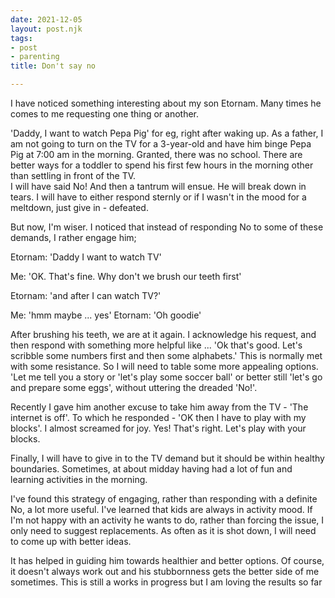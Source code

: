 ```yaml
---
date: 2021-12-05
layout: post.njk
tags:
- post
- parenting
title: Don't say no

---
```

I have noticed something interesting about my son Etornam. Many times he comes to me requesting one thing or another.

'Daddy, I want to watch Pepa Pig' for eg, right after waking up. As a father, I am not going to turn on the TV for a 3-year-old and have him binge Pepa Pig at 7:00 am in the morning. Granted, there was no school. There are better ways for a toddler to spend his first few hours in the morning other than settling in front of the TV.  
I will have said No! And then a tantrum will ensue. He will break down in tears. I will have to either respond sternly or if I wasn't in the mood for a meltdown, just give in - defeated.

But now, I'm wiser. I noticed that instead of responding No to some of these demands, I rather engage him;

<p>Etornam: 'Daddy I want to watch TV'</p>
<p> Me: 'OK. That's fine. Why don't we brush our teeth first'</p>
<p>Etornam: 'and after I can watch TV?'</p>
</p> Me: 'hmm maybe ... yes' Etornam: 'Oh goodie'</p>

After brushing his teeth, we are at it again. I acknowledge his request, and then respond with something more helpful like ... 'Ok that's good. Let's scribble some numbers first and then some alphabets.' This is normally met with some resistance. So I will need to table some more appealing options. 'Let me tell you a story or 'let's play some soccer ball' or better still 'let's go and prepare some eggs', without uttering the dreaded 'No!'.

Recently I gave him another excuse to take him away from the TV - 'The internet is off'. To which he responded - 'OK then I have to play with my blocks'. I almost screamed for joy. Yes! That's right. Let's play with your blocks.

Finally, I will have to give in to the TV demand but it should be within healthy boundaries. Sometimes, at about midday having had a lot of fun and learning activities in the morning.

I've found this strategy of engaging, rather than responding with a definite No, a lot more useful. I've learned that kids are always in activity mood. If I'm not happy with an activity he wants to do, rather than forcing the issue, I only need to suggest replacements. As often as it is shot down, I will need to come up with better ideas.

It has helped in guiding him towards healthier and better options. Of course, it doesn't always work out and his stubbornness gets the better side of me sometimes. This is still a works in progress but I am loving the results so far
